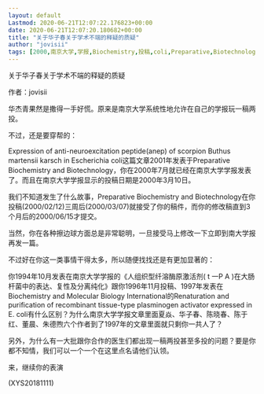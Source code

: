 ```yaml
---
layout: default
Lastmod: 2020-06-21T12:07:22.176823+00:00
date: 2020-06-21T12:07:20.180682+00:00
title: "关于华子春关于学术不端的释疑的质疑"
author: "jovisii"
tags: [2000,南京大学,学报,Biochemistry,投稿,coli,Preparative,Biotechnology,1997,新语丝]
---
```


关于华子春关于学术不端的释疑的质疑

作者：jovisii

华杰青果然是撒得一手好慌。原来是南京大学系统性地允许在自己的学报玩一稿两投。

不过，还是要穿帮的：

Expression of anti-neuroexcitation peptide(anep) of scorpion Buthus martensii karsch in Escherichia coli这篇文章2001年发表于Preparative Biochemistry and Biotechnology，你在2000年7月就已经在南京大学学报发表了。而且在南京大学学报显示的投稿日期是2000年3月10日。

我们不知道发生了什么故事，Preparative Biochemistry and Biotechnology在你投稿(2000/02/12)三周后(2000/03/07)就接受了你的稿件，而你的修改稿直到3个月后的2000/06/15才提交。

当然，你在各种擦边球方面总是非常聪明，一旦接受马上修改一下立即到南大学报再发一篇。

不过好在你这一类事情干得太多，所以随便找找还是有更加显著的：

你1994年10月发表在南京大学学报的《人组织型纤溶酶原激活剂( t 一P A )在大肠杆菌中的表达、复性及分离纯化》跟你1996年11月投稿、1997年发表在Biochemistry and Molecular Biology International的Renaturation and purification of recombinant tissue-type plasminogen activator expressed in E. coli有什么区别？为什么南京大学学报文章里面夏焱、华子春、陈晓春、陈于红、董晨、朱德煦六个作者到了1997年的文章里面就只剩你一共人了？

另外，为什么有一大批跟你合作的医生们都出现一稿两投甚至多投的问题？要是你都不知情，我们可以一个一个在这里点名请他们认领。

来，继续你的表演

(XYS20181111)

